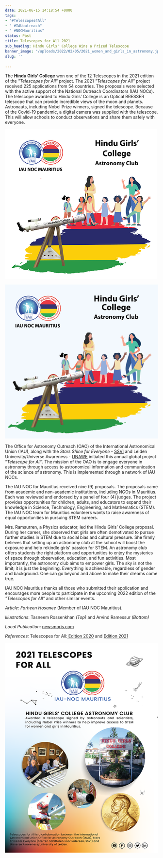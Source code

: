 ```yaml
---
date: 2021-06-15 14:18:54 +0000
tags:
- "#Telescopes4All"
- " #IAUoutreach"
- " #NOCMauritius"
status: Past
title: Telescopes for All 2021
sub_heading: Hindu Girls' College Wins a Prized Telescope
banner_image: "/uploads/2022/02/05/2021_women_and_girls_in_astronomy.jpeg"
slug: ''

---
```

The **Hindu Girls’ College** won one of the 12 Telescopes in the 2021 edition of the _"Telescopes for All"_ project. The 2021 _"Telescopes for All"_ project received 225 applications from 54 countries. The proposals were selected with the active support of the National Outreach Coordinators (IAU NOCs). The telescope awarded to Hindu Girls’ College is an Optical BRESSER telescope that can provide incredible views of the moon and planets. Astronauts, including Nobel Prize winners, signed the telescope. Because of the Covid-19 pandemic, a digital camera was supplied with the telescope. This will allow schools to conduct observations and share them safely with everyone.

![](/uploads/2022/02/02/t4all_illust_tasneem_500px.png)

![](/uploads/2022/02/05/t4all_illustration_tasneem_modified.png)

The Office for Astronomy Outreach (OAO) of the International Astronomical Union (IAU), along with the _Stars Shine for Everyone_ - [SSVI](http://www.ssvi.be/) and Leiden University/Universe Awareness - [UNAWE](https://www.unawe.org/) initiated this annual global project “_Telescope for All_”. The mission of the OAO is to engage everyone in astronomy through access to astronomical information and communication of the science of astronomy. This is implemented through a network of IAU NOCs. 

The IAU NOC for Mauritius received nine (9) proposals. The proposals came from academic and non-academic institutions, including NGOs in Mauritius. Each was reviewed and endorsed by a panel of four (4) judges. The project provides opportunities for children, adults, and educators to expand their knowledge in Science, Technology, Engineering, and Mathematics (STEM). The IAU NOC team for Mauritius volunteers wants to raise awareness of equal opportunities in pursuing STEM careers.

Mrs. Ramsurren, a Physics educator, led the Hindu Girls’ College proposal. During her career, she observed that girls are often demotivated to pursue further studies in STEM due to social bias and cultural pressure. She firmly believes that setting up an astronomy club at the school will boost the exposure and help rekindle girls' passion for STEM. An astronomy club offers students the right platform and opportunities to enjoy the mysteries of space through observation, education, and fun activities. Most importantly, the astronomy club aims to empower girls. The sky is not the limit; it is just the beginning. Everything is achievable, regardless of gender and background. One can go beyond and above to make their dreams come true.

IAU NOC Mauritius thanks all those who submitted their application and encourages more people to participate in the upcoming 2022 edition of the _"Telescopes for All"_ and other similar events.

_Article: Farheen Hosanee_ (Member of IAU NOC Mauritius).

_Illustrations_: Tasneem Rossenkhan _(Top)_ and Arvind Ramessur _(Bottom)_

_Local Publication_: [newsmoris.com]()

_References:_ Telescopes for All:[ Edition 2020](https://www.iau.org/news/announcements/detail/ann20026/ "Edition 2020") and [Edition 2021](https://www.iau.org/public/telescopecollaboration/ "Edition 2021")

![](/uploads/2022/02/02/800px.png)